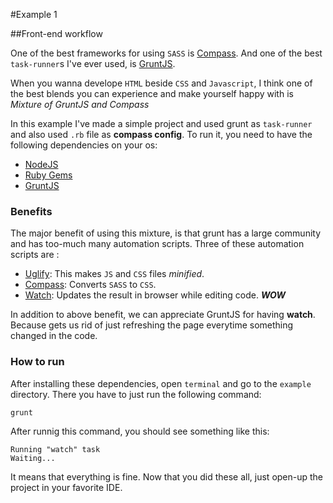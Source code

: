 #Example 1

##Front-end workflow

One of the best frameworks for using `SASS` is [Compass](http://compass-style.org/). And one of the best `task-runner`s I've ever used, is [GruntJS](http://gruntjs.com).

When you wanna develope `HTML` beside `CSS` and `Javascript`, I think one of the best blends you can experience and make yourself happy with is *Mixture of GruntJS and Compass*

In this example I've made a simple project and used grunt as `task-runner` and also used `.rb` file as **compass config**. To run it, you need to have the following dependencies on your os:

* [NodeJS](https://nodejs.org)
* [Ruby Gems](https://rubygems.org)
* [GruntJS](http://gruntjs.com)

### Benefits

The major benefit of using this mixture, is that grunt has a large community and has too-much many automation scripts. Three of these automation scripts are :

* [Uglify](https://github.com/gruntjs/grunt-contrib-uglify): This makes `JS` and `CSS` files *minified*.
* [Compass](https://github.com/gruntjs/grunt-contrib-compass): Converts `SASS` to `CSS`.
* [Watch](https://github.com/gruntjs/grunt-contrib-watch): Updates the result in browser while editing code. ***WOW***

In addition to above benefit, we can appreciate GruntJS for having **watch**. Because gets us rid of just refreshing the page everytime something changed in the code.

### How to run

After installing these dependencies, open `terminal` and go to the `example` directory. There you have to just run the following command:

```
grunt 
```
After runnig this command,  you should see something like this:
```
Running "watch" task
Waiting...
```

It means that everything is fine. Now that you did these all, just open-up the project in your favorite IDE.

